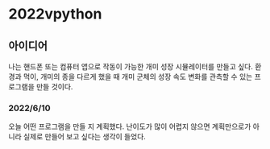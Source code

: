 # 2022vpython

## 아이디어
나는 핸드폰 또는 컴퓨터 앱으로 작동이 가능한 개미 성장 시뮬레이터를 만들고 싶다. 환경과 먹이, 개미의 종을 다르게 했을 때 개미 군체의 성장 속도 변화를 관측할 수 있는 프로그램을 만들 것이다.

### 2022/6/10
오늘 어떤 프로그램을 만들 지 계획했다. 난이도가 많이 어렵지 않으면 계획만으로가 아니라 실제로 만들어 보고 싶다는 생각이 들었다.
